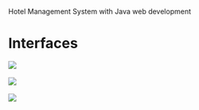 
Hotel Management System with Java web development

<h1>Interfaces</h1>


<image src = "https://i.imgur.com/xJzIVBt.png">
  <br><br>
<image src = "https://i.imgur.com/2kQUKX4.png">
    <br><br>
<image src = "https://i.imgur.com/RMdrfs9.png">
